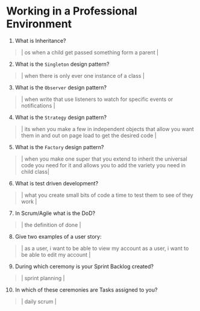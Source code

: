 # Working in a Professional Environment
01. What is Inheritance?

> | os when a child get passed something form a parent |

02. What is the `Singleton` design pattern?

> | when there is only ever one instance of a class |

03. What is the `Observer` design pattern?

> | when write that use listeners to watch for specific events or notifications |

04. What is the `Strategy` design pattern?

> | its when you make a few in independent objects that allow you want them in and out on page load to get the desired code |

05. What is the `Factory` design pattern?

> | when you make one super that you extend to inherit the universal code you need for it and allows you to add the variety you need in child class|

06. What is test driven development?

> | what you create small bits of code a time to test them to see of they work |

07. In Scrum/Agile what is the DoD?

> | the definition of done |

08. Give two examples of a user story:

> | as a user, i want to be able to view my account
    as a user, i want to be able to edit my account |

09. During which ceremony is your Sprint Backlog created?

> | sprint planning |

10. In which of these ceremonies are Tasks assigned to you?

> | daily scrum |
